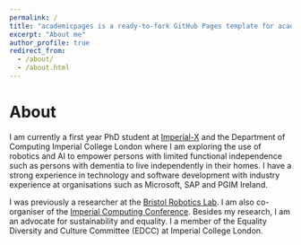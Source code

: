 ```yaml
---
permalink: /
title: "academicpages is a ready-to-fork GitHub Pages template for academic personal websites"
excerpt: "About me"
author_profile: true
redirect_from: 
  - /about/
  - /about.html
---
```



About
======
I am currently a first year PhD student at [Imperial-X](https://ix.imperial.ac.uk/) and the Department of Computing Imperial 
College London where I am exploring the use of robotics and AI to empower persons with limited functional independence such as persons with dementia to live independently in their homes. I have a strong experience in technology and software development with industry experience at organisations such as Microsoft, SAP and PGIM Ireland. 

I was previously a researcher at the [Bristol Robotics Lab](https://www.bristolroboticslab.com/). I am also co-organiser of the [Imperial Computing Conference](https://icc.doc.ic.ac.uk). Besides my research, I am an advocate for sustainability and equality. I a member of the Equality Diversity and Culture Committee (EDCC) at Imperial College London. 


